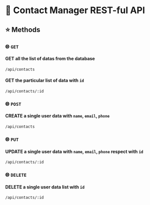 # 📍 Contact Manager REST-ful API

## ⭐ Methods

### 🌐 `GET`

#### GET all the list of datas from the database

```http
/api/contacts
```

#### GET the particular list of data with `id`

```http
/api/contacts/:id
```

### 🌐 `POST`

#### CREATE a single user data with `name`, `email`, `phone`

```http
/api/contacts
```

### 🌐 `PUT`

#### UPDATE a single user data with `name`, `email`, `phone` respect with `id`

```http
/api/contacts/:id
```

### 🌐 `DELETE`

#### DELETE a single user data list with `id`

```http
/api/contacts/:id
```
